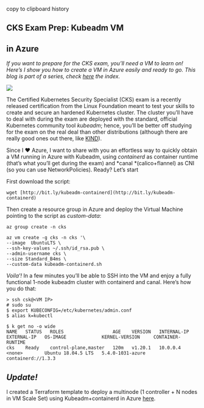 copy to clipboard history

## CKS Exam Prep: Kubeadm VM

## in Azure

*If you want to prepare for the CKS exam, you’ll need a VM to learn on! Here’s I show you how to create a VM in Azure easily and ready to go. This blog is part of a series, check [here](https://medium.com/cooking-with-azure/certified-kubernetes-security-specialist-cks-exam-guide-a8fc2b4c47ea) the index.*

![](https://cdn-images-1.medium.com/max/3256/1*Ga31eAKWEplbJzZrUaxPeg.png)

The Certified Kubernetes Security Specialist (CKS) exam is a recently released certification from the Linux Foundation meant to test your skills to create and secure an hardened Kubernetes cluster. The cluster you’ll have to deal with during the exam are deployed with the standard, official Kubernetes community tool *kubeadm*; hence, you’ll be better off studying for the exam on the real deal than other distributions (although there are really good ones out there, like [KIND](https://kind.sigs.k8s.io/)).

Since I ❤ Azure, I want to share with you an effortless way to quickly obtain a VM running in Azure with Kubeadm, using *containerd* as container runtime (that’s what you’ll get during the exam) and *canal *(calico+flannel) as CNI (so you can use NetworkPolicies). Ready? Let’s start

First download the script:

    wget [http://bit.ly/kubeadm-containerd](http://bit.ly/kubeadm-containerd)

Then create a resource group in Azure and deploy the Virtual Machine pointing to the script as *custom-data*:

    az group create -n cks

    az vm create -g cks -n cks '\
    --image  UbuntuLTS \
    --ssh-key-values ~/.ssh/id_rsa.pub \
    --admin-username cks \
    --size Standard_B4ms \
    --custom-data kubeadm-containerd.sh

*Voila’!* In a few minutes you’ll be able to SSH into the VM and enjoy a fully functional 1-node kubeadm cluster with containerd and canal. Here’s how you do that:

    > ssh csk@<VM IP>
    # sudo su
    $ export KUBECONFIG=/etc/kubernetes/admin.conf
    $ alias k=kubectl

    $ k get no -o wide
    NAME   STATUS   ROLES                  AGE    VERSION   INTERNAL-IP   EXTERNAL-IP   OS-IMAGE             KERNEL-VERSION     CONTAINER-RUNTIME
    cks    Ready    control-plane,master   120m   v1.20.1   10.0.0.4      <none>        Ubuntu 18.04.5 LTS   5.4.0-1031-azure   containerd://1.3.3

## *Update!*

I created a Terraform template to deploy a multinode (1 controller + N nodes in VM Scale Set) using Kubeadm+containerd in Azure [here](https://github.com/ams0/CKS/tree/main/kubeadm-containerd-multinode).

